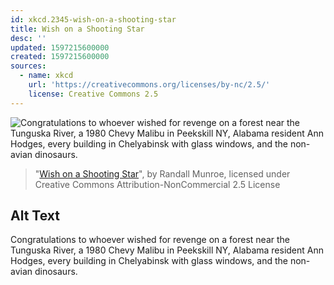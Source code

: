 ```yaml
---
id: xkcd.2345-wish-on-a-shooting-star
title: Wish on a Shooting Star
desc: ''
updated: 1597215600000
created: 1597215600000
sources:
  - name: xkcd
    url: 'https://creativecommons.org/licenses/by-nc/2.5/'
    license: Creative Commons 2.5
---
```

![Congratulations to whoever wished for revenge on a forest near the Tunguska River, a 1980 Chevy Malibu in Peekskill NY, Alabama resident Ann Hodges, every building in Chelyabinsk with glass windows, and the non-avian dinosaurs.](https://imgs.xkcd.com/comics/wish_on_a_shooting_star.png)
> "[Wish on a Shooting Star](https://xkcd.com/2345/)", by Randall Munroe, licensed under Creative Commons Attribution-NonCommercial 2.5 License

## Alt Text
Congratulations to whoever wished for revenge on a forest near the Tunguska River, a 1980 Chevy Malibu in Peekskill NY, Alabama resident Ann Hodges, every building in Chelyabinsk with glass windows, and the non-avian dinosaurs.
